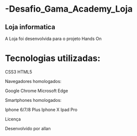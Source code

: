 # -Desafio_Gama_Academy_Loja
## Loja informatica

A Loja foi desenvolvida para o projeto Hands On

# Tecnologias utilizadas:

CSS3
HTML5

Navegadores homologados:

Google Chrome
Microsoft Edge

Smartphones homologados:

Iphone 6/7/8 Plus
Iphone X
Ipad Pro

Licença

Desenvolvido por allan